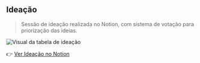 ## Ideação

> Sessão de ideação realizada no Notion, com sistema de votação para priorização das ideias.

![Visual da tabela de ideação](https://drive.google.com/uc?export=view&id=1vzeBfcq-ayA-KZ2FVMzzcYsDzdv2Bu0c)

👉 [Ver Ideação no Notion](https://www.notion.so/1d0a56d505918061a2bef897cf43a48e?v=1d0a56d5059181b6a569000c4373720c&pvs=4) 

 
